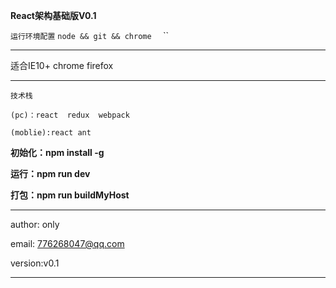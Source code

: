**React架构基础版V0.1**

`运行环境配置`
`node && git && chrome  `
``
****
适合IE10+  chrome  firefox
****

`技术栈`

`(pc)：react  redux  webpack`

`(moblie):react ant `

**初始化：npm install -g**

**运行：npm run dev**

**打包：npm run buildMyHost**



****
author: only

email: 776268047@qq.com

version:v0.1
****